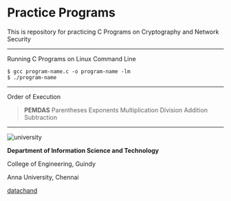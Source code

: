 

Practice Programs
=====================


This is repository for practicing C Programs on Cryptography and Network Security

----------

Running C Programs on Linux Command Line

    $ gcc program-name.c -o program-name -lm
    $ ./program-name

----------

Order of Execution

> **PEMDAS**  Parentheses Exponents Multiplication Division Addition Subtraction 

----------

  
![university](http://upload.wikimedia.org/wikipedia/en/thumb/4/49/Anna_University_Logo.svg/200px-Anna_University_Logo.svg.png "Anna University")

**Department of Information Science and Technology**

 College of Engineering, Guindy

Anna University, Chennai

[datachand](https://github.com/datachand/)
